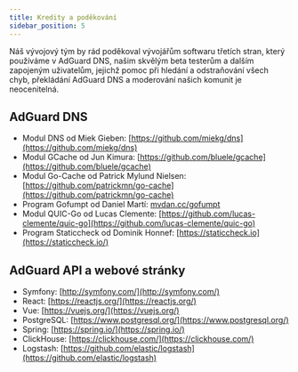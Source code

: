 ```yaml
---
title: Kredity a poděkování
sidebar_position: 5
---
```


Náš vývojový tým by rád poděkoval vývojářům softwaru třetích stran, který používáme v AdGuard DNS, našim skvělým beta testerům a dalším zapojeným uživatelům, jejichž pomoc při hledání a odstraňování všech chyb, překládání AdGuard DNS a moderování našich komunit je neocenitelná.

## AdGuard DNS

- Modul DNS od Miek Gieben: [https://github.com/miekg/dns](https://github.com/miekg/dns)
- Modul GCache od Jun Kimura: [https://github.com/bluele/gcache](https://github.com/bluele/gcache)
- Modul Go-Cache od Patrick Mylund Nielsen: [https://github.com/patrickmn/go-cache](https://github.com/patrickmn/go-cache)
- Program Gofumpt od Daniel Martí: [mvdan.cc/gofumpt](https://github.com/mvdan/gofumpt)
- Modul QUIC-Go od Lucas Clemente: [https://github.com/lucas-clemente/quic-go](https://github.com/lucas-clemente/quic-go)
- Program Staticcheck od Dominik Honnef: [https://staticcheck.io](https://staticcheck.io/)

## AdGuard API a webové stránky

- Symfony: [http://symfony.com/](http://symfony.com/)
- React: [https://reactjs.org/](https://reactjs.org/)
- Vue: [https://vuejs.org/](https://vuejs.org/)
- PostgreSQL: [https://www.postgresql.org/](https://www.postgresql.org/)
- Spring: [https://spring.io/](https://spring.io/)
- ClickHouse: [https://clickhouse.com/](https://clickhouse.com/)
- Logstash: [https://github.com/elastic/logstash](https://github.com/elastic/logstash)

